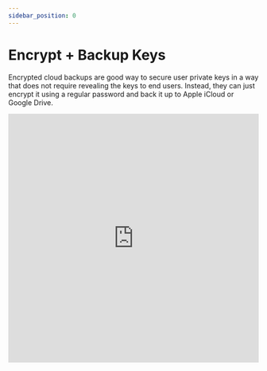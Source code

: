 ```yaml
---
sidebar_position: 0
---
```



# Encrypt + Backup Keys
Encrypted cloud backups are good way to secure user private keys in a way that does not require revealing the keys to end users. Instead, they can just encrypt it using a regular password and back it up to Apple iCloud or Google Drive.


<iframe src="https://www.youtube.com/embed/TXKQoPBcX5s" frameborder="0" allowfullscreen width="100%" height="500px"></iframe>



